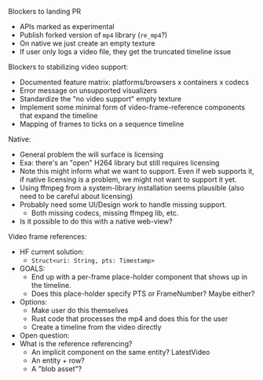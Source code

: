 
Blockers to landing PR
- APIs marked as experimental
- Publish forked version of `mp4` library (`re_mp4`?)
- On native we just create an empty texture
- If user only logs a video file, they get the truncated timeline issue

Blockers to stabilizing video support:
- Documented feature matrix: platforms/browsers x containers x codecs
- Error message on unsupported visualizers
- Standardize the "no video support" empty texture
- Implement some minimal form of video-frame-reference components that expand the timeline
- Mapping of frames to ticks on a sequence timeline

Native:
- General problem the will surface is licensing
- Exa: there's an "open" H264 library but still requires licensing
- Note this might inform what we want to support. Even if web supports it, if native licensing is a problem, we might not want to support it yet.
- Using ffmpeg from a system-library installation seems plausible (also need to be careful about licensing)
- Probably need some UI/Design work to handle missing support.
    - Both missing codecs, missing ffmpeg lib, etc.
- Is it possible to do this with a native web-view?

Video frame references:
- HF current solution:
    - `Struct<uri: String, pts: Timestamp>`
- GOALS:
    - End up with a per-frame place-holder component that shows up in the timeline.
    - Does this place-holder specify PTS or FrameNumber? Maybe either?
- Options:
    - Make user do this themselves
    - Rust code that processes the mp4 and does this for the user
    - Create a timeline from the video directly
- Open question:
- What is the reference referencing?
    - An implicit component on the same entity? LatestVideo
    - An entity + row?
    - A "blob asset"?


